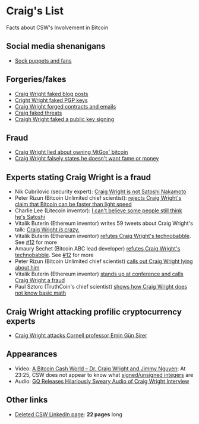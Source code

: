 # Craig's List

Facts about CSW's Involvement in Bitcoin

## Social media shenanigans

* [Sock puppets and fans](sock-puppets.md)

## Forgeries/fakes

* [Craig Wright faked blog posts](http://archive.is/t20d4)
* [Cright Wright faked PGP keys](http://archive.is/v8kfs)
* [Craig Wright forged contracts and emails](http://archive.is/O0CHg)
* [Craig faked threats](http://archive.is/YTDGT)
* [Craigh Wright faked a public key signing](http://archive.is/dNCUX)

## Fraud

* [Craig Wright lied about owning MtGox' bitcoin](http://archive.is/Nf7ix)
* [Craig Wright falsely states he doesn't want fame or money](https://www.youtube.com/watch?v=5DCAC1j2HTY)

## Experts stating Craig Wright is a fraud

* Nik Cubrilovic (security expert): [Craig Wright is not Satoshi Nakamoto](https://web.archive.org/web/20160503060225/https://www.nikcub.com/posts/craig-wright-is-not-satoshi-nakamoto/)
* Peter Rizun (Bitcoin Unlimited chief scientist): [rejects Craig Wright's claim that Bitcoin can be faster than light speed](http://archive.is/dmp2Y)
* Charlie Lee (Litecoin inventor): [I can't believe some people still think he's Satoshi](http://archive.is/DeWAu)
* Vitalik Buterin (Ethereum inventor) writes 59 tweets about Craig Wright's talk: [Craig Wright _is_ crazy.](https://twitter.com/VitalikButerin/status/981100213568864256)
* Vitalik Buterin (Ethereum inventor) [refutes Craig Wright's technobabble](https://www.reddit.com/r/btc/comments/8aavhc/after_reading_this_post_it_seems_clear_that/?sort=top). See [#12](https://github.com/abrkn/craig-wright-bitcoin-facts/issues/12) for more
* Amaury Sechet (Bitcoin ABC lead developer) [refutes Craig Wright's technobabble](https://www.reddit.com/r/btc/comments/8aavhc/after_reading_this_post_it_seems_clear_that/dwx9lf9/). See [#12](https://github.com/abrkn/craig-wright-bitcoin-facts/issues/12) for more
* Peter Rizun (Bitcoin Unlimited chief scientist) [calls out Craig Wright lying about him](http://archive.is/86tAU)
* Vitalik Buterin (Ethereum inventor) [stands up at conference and calls Craig Wright a fraud](https://www.youtube.com/watch?v=TglmWKJBTec)
* Paul Sztorc (TruthCoin's chief scientist) [shows how Craig Wright does not know basic math](https://www.reddit.com/r/Bitcoin/comments/6ovsvv/paul_sztorc_reviews_craigh_wrights_segwit_paper/)

## Craig Wright attacking profilic cryptocurrency experts

* [Craig Wright attacks Cornell professor Emin Gün Sirer](http://archive.is/Bc9vi)

## Appearances

* Video: [A Bitcoin Cash World – Dr. Craig Wright and Jimmy Nguyen](https://www.youtube.com/watch?v=o94cWj8YqYs&feature=youtu.be&t=1405): At 23:25, CSW does not appear to know what [signed/unsigned integers](https://en.wikipedia.org/wiki/Signedness) are
* Audio: [GQ Releases Hilariously Sweary Audio of Craig Wright Interview](https://news.bitcoin.com/gq-sweary-audio-craig-wright/)

## Other links

* [Deleted CSW LinkedIn page](https://archive.is/Q66Gl): **22 pages** long

